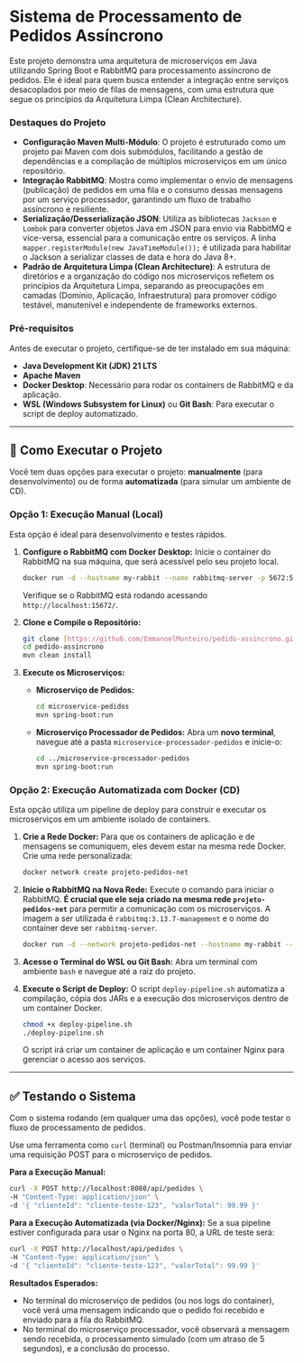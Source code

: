 # Sistema de Processamento de Pedidos Assíncrono

Este projeto demonstra uma arquitetura de microserviços em Java utilizando Spring Boot e RabbitMQ para processamento assíncrono de pedidos. Ele é ideal para quem busca entender a integração entre serviços desacoplados por meio de filas de mensagens, com uma estrutura que segue os princípios da Arquitetura Limpa (Clean Architecture).

### Destaques do Projeto

* **Configuração Maven Multi-Módulo**: O projeto é estruturado como um projeto pai Maven com dois submódulos, facilitando a gestão de dependências e a compilação de múltiplos microserviços em um único repositório.
* **Integração RabbitMQ**: Mostra como implementar o envio de mensagens (publicação) de pedidos em uma fila e o consumo dessas mensagens por um serviço processador, garantindo um fluxo de trabalho assíncrono e resiliente.
* **Serialização/Desserialização JSON**: Utiliza as bibliotecas `Jackson` e `Lombok` para converter objetos Java em JSON para envio via RabbitMQ e vice-versa, essencial para a comunicação entre os serviços. A linha `mapper.registerModule(new JavaTimeModule());` é utilizada para habilitar o Jackson a serializar classes de data e hora do Java 8+.
* **Padrão de Arquitetura Limpa (Clean Architecture)**: A estrutura de diretórios e a organização do código nos microserviços refletem os princípios da Arquitetura Limpa, separando as preocupações em camadas (Domínio, Aplicação, Infraestrutura) para promover código testável, manutenível e independente de frameworks externos.

### Pré-requisitos

Antes de executar o projeto, certifique-se de ter instalado em sua máquina:
* **Java Development Kit (JDK) 21 LTS**
* **Apache Maven**
* **Docker Desktop**: Necessário para rodar os containers de RabbitMQ e da aplicação.
* **WSL (Windows Subsystem for Linux)** ou **Git Bash**: Para executar o script de deploy automatizado.

---

## 🚀 Como Executar o Projeto

Você tem duas opções para executar o projeto: **manualmente** (para desenvolvimento) ou de forma **automatizada** (para simular um ambiente de CD).

### Opção 1: Execução Manual (Local)

Esta opção é ideal para desenvolvimento e testes rápidos.

1.  **Configure o RabbitMQ com Docker Desktop:**
    Inicie o container do RabbitMQ na sua máquina, que será acessível pelo seu projeto local.

    ```bash
    docker run -d --hostname my-rabbit --name rabbitmq-server -p 5672:5672 -p 15672:15672 rabbitmq:3.13.7-management
    ```

    Verifique se o RabbitMQ está rodando acessando `http://localhost:15672/`.

2.  **Clone e Compile o Repositório:**
    ```bash
    git clone [https://github.com/EmmanoelMonteiro/pedido-assincrono.git](https://github.com/EmmanoelMonteiro/pedido-assincrono.git)
    cd pedido-assincrono
    mvn clean install 
    ```

3.  **Execute os Microserviços:**
    * **Microserviço de Pedidos:**
        ```bash
        cd microservice-pedidos
        mvn spring-boot:run
        ```
    * **Microserviço Processador de Pedidos:**
      Abra um **novo terminal**, navegue até a pasta `microservice-processador-pedidos` e inicie-o:
        ```bash
        cd ../microservice-processador-pedidos
        mvn spring-boot:run
        ```

### Opção 2: Execução Automatizada com Docker (CD)

Esta opção utiliza um pipeline de deploy para construir e executar os microserviços em um ambiente isolado de containers.

1.  **Crie a Rede Docker:**
    Para que os containers de aplicação e de mensagens se comuniquem, eles devem estar na mesma rede Docker. Crie uma rede personalizada:
    ```bash
    docker network create projeto-pedidos-net
    ```

2.  **Inicie o RabbitMQ na Nova Rede:**
    Execute o comando para iniciar o RabbitMQ. **É crucial que ele seja criado na mesma rede `projeto-pedidos-net`** para permitir a comunicação com os microserviços. A imagem a ser utilizada é `rabbitmq:3.13.7-management` e o nome do container deve ser `rabbitmq-server`.
    ```bash
    docker run -d --network projeto-pedidos-net --hostname my-rabbit --name rabbitmq-server -p 5672:5672 -p 15672:15672 rabbitmq:3.13.7-management
    ```

3.  **Acesse o Terminal do WSL ou Git Bash:**
    Abra um terminal com ambiente `bash` e navegue até a raiz do projeto.

4.  **Execute o Script de Deploy:**
    O script `deploy-pipeline.sh` automatiza a compilação, cópia dos JARs e a execução dos microserviços dentro de um container Docker.

    ```bash
    chmod +x deploy-pipeline.sh
    ./deploy-pipeline.sh
    ```
    O script irá criar um container de aplicação e um container Nginx para gerenciar o acesso aos serviços.

---

## ✅ Testando o Sistema

Com o sistema rodando (em qualquer uma das opções), você pode testar o fluxo de processamento de pedidos.

Use uma ferramenta como `curl` (terminal) ou Postman/Insomnia para enviar uma requisição POST para o microserviço de pedidos.

**Para a Execução Manual:**
```bash
curl -X POST http://localhost:8080/api/pedidos \
-H "Content-Type: application/json" \
-d '{ "clienteId": "cliente-teste-123", "valorTotal": 99.99 }'
```

**Para a Execução Automatizada (via Docker/Nginx):**
Se a sua pipeline estiver configurada para usar o Nginx na porta 80, a URL de teste será:

```bash
curl -X POST http://localhost/api/pedidos \
-H "Content-Type: application/json" \
-d '{ "clienteId": "cliente-teste-123", "valorTotal": 99.99 }'
```

**Resultados Esperados:**

* No terminal do microserviço de pedidos (ou nos logs do container), você verá uma mensagem indicando que o pedido foi recebido e enviado para a fila do RabbitMQ.
* No terminal do microserviço processador, você observará a mensagem sendo recebida, o processamento simulado (com um atraso de 5 segundos), e a conclusão do processo.